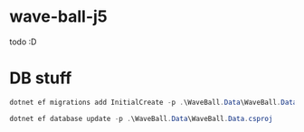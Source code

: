 # wave-ball-j5
todo :D

# DB stuff
``` PowerShell
dotnet ef migrations add InitialCreate -p .\WaveBall.Data\WaveBall.Data.csproj

dotnet ef database update -p .\WaveBall.Data\WaveBall.Data.csproj
```